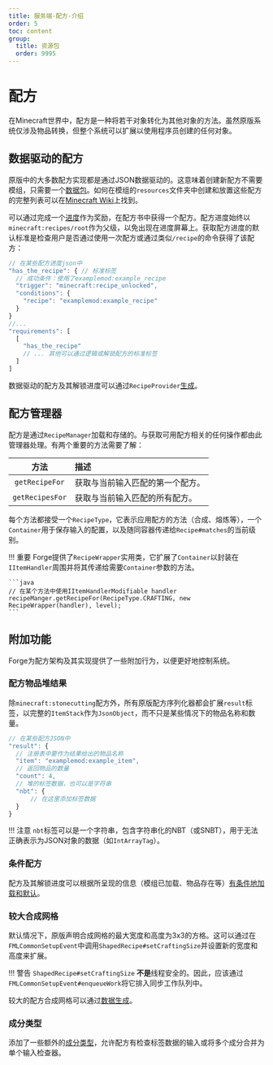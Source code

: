 ```yaml
---
title: 服务端-配方-介绍
order: 5
toc: content
group:
  title: 资源包
  order: 9995
---
```

配方
=======

在Minecraft世界中，配方是一种将若干对象转化为其他对象的方法。虽然原版系统仅涉及物品转换，但整个系统可以扩展以使用程序员创建的任何对象。

数据驱动的配方
-------------------

原版中的大多数配方实现都是通过JSON数据驱动的。这意味着创建新配方不需要模组，只需要一个[数据包][datapack]。如何在模组的`resources`文件夹中创建和放置这些配方的完整列表可以在[Minecraft Wiki][wiki]上找到。

可以通过完成一个[进度][advancement]作为奖励，在配方书中获得一个配方。配方进度始终以`minecraft:recipes/root`作为父级，以免出现在进度屏幕上。获取配方进度的默认标准是检查用户是否通过使用一次配方或通过类似`/recipe`的命令获得了该配方：

```js
// 在某些配方进度json中
"has_the_recipe": { // 标准标签
  // 成功条件：使用了examplemod:example_recipe
  "trigger": "minecraft:recipe_unlocked",
  "conditions": {
    "recipe": "examplemod:example_recipe"
  }
}
//...
"requirements": [
  [
    "has_the_recipe"
    // ... 其他可以通过逻辑或解锁配方的标准标签
  ]
]
```

数据驱动的配方及其解锁进度可以通过`RecipeProvider`[生成][datagen]。

配方管理器
--------------

配方是通过`RecipeManager`加载和存储的。与获取可用配方相关的任何操作都由此管理器处理。有两个重要的方法需要了解：

 方法          | 描述
 :---:        | :---
`getRecipeFor`  | 获取与当前输入匹配的第一个配方。
`getRecipesFor` | 获取与当前输入匹配的所有配方。

每个方法都接受一个`RecipeType`，它表示应用配方的方法（合成、熔炼等），一个`Container`用于保存输入的配置，以及随同容器传递给`Recipe#matches`的当前级别。

!!! 重要
    Forge提供了`RecipeWrapper`实用类，它扩展了`Container`以封装在`IItemHandler`周围并将其传递给需要`Container`参数的方法。

    ```java
    // 在某个方法中使用IItemHandlerModifiable handler
    recipeManger.getRecipeFor(RecipeType.CRAFTING, new RecipeWrapper(handler), level);
    ```

附加功能
-------------------

Forge为配方架构及其实现提供了一些附加行为，以便更好地控制系统。

### 配方物品堆结果

除`minecraft:stonecutting`配方外，所有原版配方序列化器都会扩展`result`标签，以完整的`ItemStack`作为`JsonObject`，而不只是某些情况下的物品名称和数量。

```js
// 在某些配方JSON中
"result": {
  // 注册表中要作为结果给出的物品名称
  "item": "examplemod:example_item",
  // 返回物品的数量
  "count": 4,
  // 堆的标签数据，也可以是字符串
  "nbt": {
      // 在这里添加标签数据
  }
}
```

!!! 注意
    `nbt`标签可以是一个字符串，包含字符串化的NBT（或SNBT），用于无法正确表示为JSON对象的数据（如`IntArrayTag`）。

### 条件配方

配方及其解锁进度可以根据所呈现的信息（模组已加载、物品存在等）[有条件地加载和默认][conditional]。

### 较大合成网格

默认情况下，原版声明合成网格的最大宽度和高度为3x3的方格。这可以通过在`FMLCommonSetupEvent`中调用`ShapedRecipe#setCraftingSize`并设置新的宽度和高度来扩展。

!!! 警告
    `ShapedRecipe#setCraftingSize` **不是**线程安全的。因此，应该通过`FMLCommonSetupEvent#enqueueWork`将它排入同步工作队列中。

较大的配方合成网格可以通过[数据生成][datagen]。

### 成分类型

添加了一些额外的[成分类型][ingredients]，允许配方有检查标签数据的输入或将多个成分合并为单个输入检查器。

[datapack]: https://minecraft.wiki/w/Data_pack
[wiki]: https://minecraft.wiki/w/Recipe
[advancement]: ../advancements.md
[datagen]: ../../../datagen/server/recipes.md
[cap]: ../../../datastorage/capabilities.md
[conditional]: ../conditional.md#implementations
[ingredients]: ./ingredients.md#forge-types